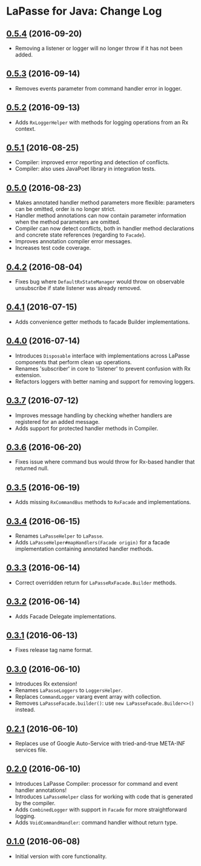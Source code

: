 # LaPasse for Java: Change Log

## [0.5.4](../../tree/0.5.4) (2016-09-20)

- Removing a listener or logger will no longer throw if it has not been added.

## [0.5.3](../../tree/0.5.3) (2016-09-14)

- Removes events parameter from command handler error in logger.

## [0.5.2](../../tree/0.5.2) (2016-09-13)

- Adds `RxLoggerHelper` with methods for logging operations from an Rx context.

## [0.5.1](../../tree/0.5.1) (2016-08-25)

- Compiler: improved error reporting and detection of conflicts.
- Compiler: also uses JavaPoet library in integration tests.

## [0.5.0](../../tree/0.5.0) (2016-08-23)

- Makes annotated handler method parameters more flexible: parameters can be omitted, order is no
longer strict.
- Handler method annotations can now contain parameter information when the method parameters are
omitted.
- Compiler can now detect conflicts, both in handler method declarations and concrete state
references (regarding to `Facade`).
- Improves annotation compiler error messages.
- Increases test code coverage.

## [0.4.2](../../tree/0.4.2) (2016-08-04)

- Fixes bug where `DefaultRxStateManager` would throw on observable unsubscribe if state listener
was already removed.

## [0.4.1](../../tree/0.4.1) (2016-07-15)

- Adds convenience getter methods to facade Builder implementations.

## [0.4.0](../../tree/0.4.0) (2016-07-14)

- Introduces `Disposable` interface with implementations across LaPasse components that perform
clean up operations.
- Renames 'subscriber' in core to 'listener' to prevent confusion with Rx extension.
- Refactors loggers with better naming and support for removing loggers.

## [0.3.7](../../tree/0.3.7) (2016-07-12)

- Improves message handling by checking whether handlers are registered for an added message.
- Adds support for protected handler methods in Compiler.

## [0.3.6](../../tree/0.3.6) (2016-06-20)

- Fixes issue where command bus would throw for Rx-based handler that returned null.

## [0.3.5](../../tree/0.3.5) (2016-06-19)

- Adds missing `RxCommandBus` methods to `RxFacade` and implementations.

## [0.3.4](../../tree/0.3.4) (2016-06-15)

- Renames `LaPasseHelper` to `LaPasse`.
- Adds `LaPasseHelper#mapHandlers(Facade origin)` for a facade implementation containing annotated
handler methods.

## [0.3.3](../../tree/0.3.3) (2016-06-14)

- Correct overridden return for `LaPasseRxFacade.Builder` methods.

## [0.3.2](../../tree/0.3.2) (2016-06-14)

- Adds Facade Delegate implementations.

## [0.3.1](../../tree/0.3.1) (2016-06-13)

- Fixes release tag name format.

## [0.3.0](../../tree/lapasse-parent-0.3.0) (2016-06-10)

- Introduces Rx extension!
- Renames `LaPasseLoggers` to `LoggersHelper`.
- Replaces `CommandLogger` vararg event array with collection.
- Removes `LaPasseFacade.builder()`: use `new LaPasseFacade.Builder<>()` instead.

## [0.2.1](../../tree/lapasse-parent-0.2.1) (2016-06-10)

- Replaces use of Google Auto-Service with tried-and-true META-INF services file.

## [0.2.0](../../tree/lapasse-parent-0.2.0) (2016-06-10)

- Introduces LaPasse Compiler: processor for command and event handler annotations!
- Introduces `LaPasseHelper` class for working with code that is generated by the compiler.
- Adds `CombinedLogger` with support in `Facade` for more straightforward logging.
- Adds `VoidCommandHandler`: command handler without return type.

## [0.1.0](../../tree/lapasse-parent-0.1.0) (2016-06-08)

- Initial version with core functionality.
